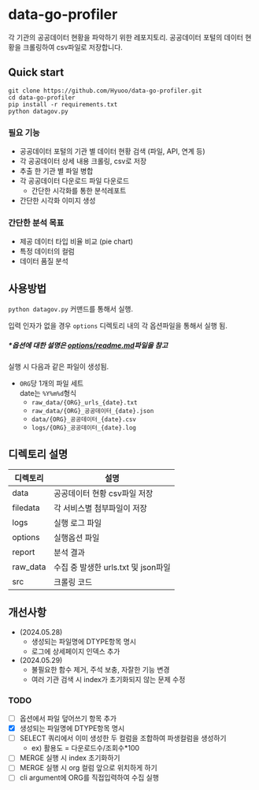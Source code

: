 # data-go-profiler

각 기관의 공공데이터 현황을 파악하기 위한 레포지토리.
공공데이터 포털의 데이터 현황을 크롤링하여 csv파일로 저장합니다.

## Quick start

```
git clone https://github.com/Hyuoo/data-go-profiler.git
cd data-go-profiler
pip install -r requirements.txt
python datagov.py
```


### 필요 기능

- 공공데이터 포털의 기관 별 데이터 현황 검색 (파일, API, 연계 등)
- 각 공공데이터 상세 내용 크롤링, csv로 저장
- 추출 한 기관 별 파일 병합
- 각 공공데이터 다운로드 파일 다운로드
    - 간단한 시각화를 통한 분석레포트
- 간단한 시각화 이미지 생성


### 간단한 분석 목표

- 제공 데이터 타입 비율 비교 (pie chart)
- 특정 데이터의 컬럼
- 데이터 품질 분석


## 사용방법

`python datagov.py` 커맨드를 통해서 실행.

입력 인자가 없을 경우 `options` 디렉토리 내의 각 옵션파일을 통해서 실행 됨.

##### *옵션에 대한 설명은 [options/readme.md](./options/readme.md)파일을 참고


실행 시 다음과 같은 파일이 생성됨.
- `ORG`당 1개의 파일 세트
    <br>date는 `%Y%m%d`형식
    - `raw_data/{ORG}_urls_{date}.txt`
    - `raw_data/{ORG}_공공데이터_{date}.json`
    - `data/{ORG}_공공데이터_{date}.csv`
    - `logs/{ORG}_공공데이터_{date}.log`
    
## 디렉토리 설명

|디렉토리|설명|
|-|-|
|data|공공데이터 현황 csv파일 저장|
|filedata|각 서비스별 첨부파일이 저장|
|logs|실행 로그 파일|
|options|실행옵션 파일|
|report|분석 결과|
|raw_data|수집 중 발생한 urls.txt 및 json파일|
|src|크롤링 코드|


## 개선사항

- (2024.05.28)
    - 생성되는 파일명에 DTYPE항목 명시
    - 로그에 상세페이지 인덱스 추가
- (2024.05.29)
    - 불필요한 함수 제거, 주석 보충, 자잘한 기능 변경
    - 여러 기관 검색 시 index가 초기화되지 않는 문제 수정

### TODO

- [ ] 옵션에서 파일 덮어쓰기 항목 추가
- [x] 생성되는 파일명에 DTYPE항목 명시
- [ ] SELECT 쿼리에서 이미 생성한 두 컬럼을 조합하여 파생컬럼을 생성하기
    - ex) 활용도 = 다운로드수/조회수*100
- [ ] MERGE 실행 시 index 초기화하기
- [ ] MERGE 실행 시 org 컬럼 앞으로 위치하게 하기
- [ ] cli argument에 ORG를 직접입력하여 수집 실행